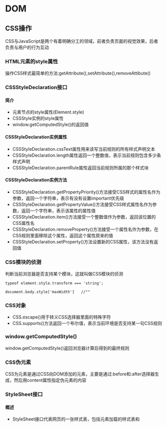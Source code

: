 # DOM  
## CSS操作
CSS与JavaScript是两个有着明确分工的领域，前者负责页面的视觉效果，后者负责与用户的行为互动  
### HTML元素的style属性  
操作CSS样式最简单的方法:getAttribute(),setAttribute(),removeAttibute()  
### CSSStyleDeclaration接口  
#### 简介  
- 元素节点的style属性(Element.style)  
- CSSStyle实例的style属性  
- window.getComputedStyle()的返回值  
#### CSSStyleDeclaration实例属性  
- CSSStyleDeclaration.cssText属性用来读写当前规则的所有样式声明文本  
- CSSStyleDeclaration.length属性返回一个整数值，表示当前规则包含多少条样式声明  
- CSSStyleDeclaration.parentRule属性返回当前规则所属的那个样式块  
#### CSSStyleDeclaration实例方法  
- CSSStyleDeclaration.getPropertyPriority()方法接受CSS样式的属性名作为参数，返回一个字符串，表示有没有设置important优先级  
- CSSStyleDeclaration.getPropertyValue()方法接受CSS样式属性名作为参数，返回一个字符串，表示该属性的属性值  
- CSSStyleDeclaration.item()方法接受一个整数值作为参数，返回该位置的CSS属性名  
- CSSStyleDeclaration.removeProperty()方法接受一个属性名作为参数，在CSS规则里面移除这个属性，返回这个属性原来的值  
- CSSStyleDeclaration.setProperty()方法设置新的CSS属性，该方法没有返回值  
### CSS模块的侦测  
判断当前浏览器是否支持某个模块，这就叫做CSS模块的侦测  
```
typeof element.style.transform === 'string';

document.body.style['maxWidth']   //""
```
### CSS对象  
- CSS.escape()用于转义CSS选择器里面的特殊字符  
- CSS.supports()方法返回一个布尔值，表示当前环境是否支持某一句CSS规则  
### window.getComputedStyle()  
window.getComputedStyle()返回浏览器计算后得到的最终规则  
### CSS伪元素  
CSS为元素是通过CSS向DOM添加的元素，主要是通过:before和:after选择器生成，然后用content属性指定伪元素的内容  
### StyleSheet接口  
#### 概述  
- StyleSheet接口代表网页的一张样式表，包括<link>元素加载的样式表和<style>元素内嵌的样式表  
- document对象的styleSheets属性，可以返回当前页面的所有StyleSheet实例（即所有样式表）。它是一个类似数组的对象  
#### 实例属性  
- StyleSheet.disabled返回一个布尔值，表示改样式表是否处于禁用状态  
- Stylesheet.href返回样式表的网址  
- StyleSheet.media属性返回一个类似数组的对象（MediaList实例），成员是表示适用媒介的字符串  
- StyleSheet.title属性返回样式表的title属性  
- StyleSheet.type属性返回样式表的type属性，通常是text/css  
- StyleSheet.parentStyleSheet属性返回包含了当前样式表的那张样式表  
- StyleSheet.ownerNode属性返回StyleSheet对象所在的 DOM 节点，通常是<link>或<style>  
- CSSStyleSheet.cssRules属性指向一个类似数组的对象（CSSRuleList实例），里面每一个成员就是当前样式表的一条 CSS 规则  
- CSSStyleSheet.ownerRule有些样式表是通过@import规则输入的，它的ownerRule属性会返回一个CSSRule实例，代表那行@import规则  
#### 实例方法  
- CSSStyleSheet.insertRule方法用于在当前样式表的插入一个新的 CSS 规则  
- CSSStyleSheet.deleteRule方法用来在样式表里面移除一条规则，它的参数是该条规则在cssRules对象中的位置  
#### 实例：添加样式表  
- 添加内置样式表，在文档中添加一个<style>节点
```
var style=document.createElement('style');
style.setAttribute('media','screen');
style.innerHTML='body{color:red}';
document.head.appendChild(style);
  
var style=(function(){
  var style=document.createElement('style');
  document.head.appendChild(style);
  return style;})();
style.sheet.insertRule('.foo{color:red}',0);
```
- 添加外部样式表，在文档中添加一个<link>节点，然后将href属性指向外部样式表的URL  
```
var linkElm=document.createElement('link');
linkElm.setAttribute('rel','stylesheet');
linkElm.setAttribute('type','text/css');
linkElm.setAttribute('href','reset-min.css');
document.head.appendChild(linkElm);
```
#### CSSRuleList接口   
通过StyleSheet.cssRules属性，获取CSSRuleList实例，CSSRuleList接口是一个类似数组的对象，表示一组CSS规则，成员都是CSSRule实例  
#### CSSRule接口  
##### 概述  
一条CSS规则包括两个部分：CSS选择器和样式声明  
##### CSSRule实例的属性  
- CSSRule.cssText属性返回当前规则的文本  
- CSSRule.parentStyleSheet返回当前规则所在样式表对象  
- CSSRule.parentRule属性返回包含当前规则的父规则  
- CSSRule.type属性返回一个整数值，表示当前规则的类型  
##### CSSStyleRule接口  
- CSSStyleRule.selectorText属性返回当前规则的选择器  
- CSSStyleRule.style属性返回一个对象（CSSStyleDeclaration 实例），代表当前规则的样式声明，也就是选择器后面的大括号里面的部分  
##### CSSMediaRule接口  
如果一条 CSS 规则是@media代码块，那么它除了 CSSRule 接口，还部署了 CSSMediaRule 接口  
#### window.matchMedia()  
##### 基本用法  
window.matchMedia方法用来将CSS的MediaQuery条件语句转化成一个MediaQueryList实例  
##### MediaQueryList接口的实例属性  
- MediaQueryList.meida属性返回一个字符串，表示对应的MediaQuery条件语句  
- MediaQueryList.matches属性返回一个布尔值，表示当前页面是否符合指定的 MediaQuery 条件语句  
- MediaQueryList.onchange属性用来指定change事件的监听函数  
##### MediaQueryList接口的实例方法  
MediaQueryList 实例有两个方法MediaQueryList.addListener()和MediaQueryList.removeListener()，用来为change事件添加或撤销监听函数  
